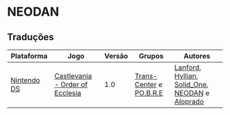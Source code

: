 # NEODAN

## Traduções

| Plataforma | Jogo | Versão | Grupos | Autores |
| ----------- | ----------- | ----------- | ----------- | ----------- |
| [Nintendo DS](../../traducoes/nintendo-ds/) | [Castlevania - Order of Ecclesia](../../traducoes/nintendo-ds/castlevania-order-of-ecclesia_lanford-et-al/) | 1.0 | [Trans\-Center](../../grupos/trans-center/) e [PO\.B\.R\.E](../../grupos/pobre/) | [Lanford](../../autores/lanford/), [Hyllian](../../autores/hyllian/), [Solid\_One](../../autores/solid_one/), [NEODAN](../../autores/neodan/) e [Aloprado](../../autores/aloprado/) |